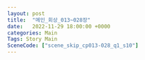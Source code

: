```yaml
---
layout: post
title:  "메인_회상_013~028장"
date:   2022-11-29 18:00:00 +0000
categories: Main
Tags: Story Main
SceneCode: ["scene_skip_cp013-028_q1_s10"]
---
```

